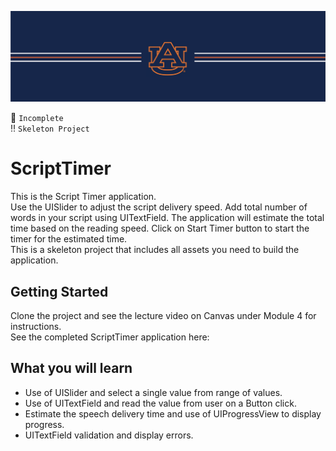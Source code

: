 ![alt text](https://github.com/ajariwala1/ScriptTimer/blob/main/Docs/banner_au.png?raw=true)


:stop_sign: `Incomplete` <br/>
:bangbang: `Skeleton Project`

# ScriptTimer

This is the Script Timer application. <br/>
Use the UISlider to adjust the script delivery speed. Add total number of words in your script using UITextField. The application will estimate the total time based on the reading speed. Click on Start Timer button to start the timer for the estimated time. <br/>
This is a skeleton project that includes all assets you need to build the application.

## Getting Started

Clone the project and see the lecture video on Canvas under Module 4 for instructions. <br/>
See the completed ScriptTimer application here: <br/>

## What you will learn

- Use of UISlider and select a single value from range of values.
- Use of UITextField and read the value from user on a Button click.
- Estimate the speech delivery time and use of UIProgressView to display progress.
- UITextField validation and display errors.
